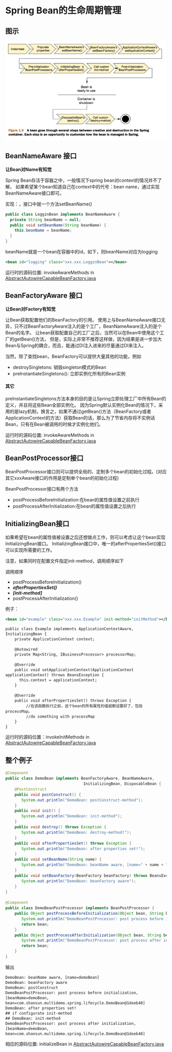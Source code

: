 # Spring Bean的生命周期管理

## 图示
![image](https://github.com/jaiminpan/misc-image/blob/master/memo/spring_life_cycle.png?raw=true)  

## BeanNameAware 接口
**让Bean对Name有知觉**

Spring Bean存活于容器之中，一般情况下spring bean对context的情况并不了解，
如果希望某个bean知道自己在context中的代号：bean name，通过实现BeanNameAware接口即可。

实现：，接口中就一个方法setBeanName()
```java
public class LogginBean implements BeanNameAware {
  private String beanName = null;
  public void setBeanName(String beanName) {
    this.beanName = beanName;
  }
}
```
beanName就是一个bean在容器中的id，如下，则beanName对应为logging
```xml
<bean id="logging" class="xxx.xxx.LogginBean"></bean>
```
运行时的源码位置: invokeAwareMethods in [AbstractAutowireCapableBeanFactory.java][code_AbstractAutowireCapableBeanFactory]

## BeanFactoryAware 接口
**让Bean对Factory有知觉**

让Bean获取配置他们的BeanFactory的引用。
使用上与BeanNameAware接口无异，只不过BeanFactoryAware注入的是个工厂，BeanNameAware注入的是个Bean的名字。
让bean获取配置自己的工厂之后，当然可以在Bean中使用这个工厂的getBean()方法，
但是，实际上非常不推荐这样做，因为结果是进一步加大Bean与Spring的耦合，而且，能通过DI注入进来的尽量通过DI来注入。

当然，除了查找bean，BeanFactory可以提供大量其他的功能，例如
* destroySingletons: 销毁singleton模式的Bean
* preInstantiateSingletons(): 立即实例化所有的Bean实例

#### 其它
preInstantiateSingletons方法本身的目的是让Spring立即处理工厂中所有Bean的定义，并且将这些Bean全部实例化。
因为Spring默认实例化Bean的情况下，采用的是lazy机制，换言之，如果不通过getBean()方法（BeanFactory或者ApplicationContext的方法）获取Bean的话，那么为了节省内存将不实例话Bean，只有在Bean被调用的时候才实例化他们。

运行时的源码位置: invokeAwareMethods in [AbstractAutowireCapableBeanFactory.java][code_AbstractAutowireCapableBeanFactory]


## BeanPostProcessor接口
BeanPostProcessor接口则可以提供全局的、定制多个bean的初始化过程。(对应其它xxxAware接口的作用是定制单个bean的初始化过程)

BeanPostProcessor接口有两个方法
* postProcessBeforeInitialization:在bean的属性值设置之前执行
* postProcessAfterInitialization:在bean的属性值设置之后执行


## InitializingBean接口
如果希望在bean的属性值被设置之后还想做点工作，则可以考虑让这个bean实现InitializingBean接口。
InitializingBean接口中，唯一的afterPropertiesSet()接口可以实现所需要的工作。

注意，如果同时在配置文件指定init-method，调用顺序如下


调用顺序
* postProcessBeforeInitialization()
* _**afterPropertiesSet()**_
* _**[init-method]**_
* postProcessAfterInitialization()

例子：
```xml
<bean id="example" class="xxx.xxx.Example" init-method="initMethod"></bean>
```
```
public class Example implements ApplicationContextAware, InitializingBean {
    private ApplicationContext context;

    @Autowired
    private Map<String, IBusinessProcessor> processorMap;

    @Override
    public void setApplicationContext(ApplicationContext applicationContext) throws BeansException {
      this.context = applicationContext;
    }

    @Override
    public void afterPropertiesSet() throws Exception {
         //在该函数执行之前，这个bean的所有属性的值就都设置好了，包括processMap。
         //do something with processMap
    }
}
```
运行时的源码位置：invokeInitMethods in [AbstractAutowireCapableBeanFactory.java][code_AbstractAutowireCapableBeanFactory]



## 整个例子

```java
@Component  
public class DemoBean implements BeanFactoryAware, BeanNameAware,  
                                  InitializingBean, DisposableBean {  
    @PostConstruct  
    public void postConstruct() {  
       System.out.println("DemoBean: postConstruct-method");  
    }
    public void init() {  
       System.out.println("DemoBean: init-method");  
    }  
    public void destroy() throws Exception {  
       System.out.println("DemoBean: destroy-method!");  
    }  
    public void afterPropertiesSet() throws Exception {  
       System.out.println("DemoBean: after properties set!");  
    }  
    public void setBeanName(String name) {  
       System.out.println("DemoBean: beanName aware, [name=" + name + "]");  
    }  
    public void setBeanFactory(BeanFactory beanFactory) throws BeansException {  
       System.out.println("DemoBean: beanFactory aware");  
    }  
}

@Component  
public class DemoBeanPostProcessor implements BeanPostProcessor {  
    public Object postProcessBeforeInitialization(Object bean, String beanName) throws BeansException {  
       System.out.println("DemoBeanPostProcessor: post process before initialization, [beanName=" + beanName + ", bean=" + bean + "]");  
       return bean;  
    }  
    public Object postProcessAfterInitialization(Object bean, String beanName) throws BeansException {  
       System.out.println("DemoBeanPostProcessor: post process after initialization, [beanName=" + beanName + ", bean=" + bean + "]");  
       return bean;  
    }  
}  
```
输出
```
DemoBean: beanName aware, [name=demoBean]
DemoBean: beanFactory aware
DemoBean: postConstruct
DemoBeanPostProcessor: post process before initialization, [beanName=demoBean, bean=com.shansun.multidemo.spring.lifecycle.DemoBean@1deeb40]
DemoBean: after properties set!
## if configurate init-method
## DemoBean: init-method
DemoBeanPostProcessor: post process after initialization, [beanName=demoBean, bean=com.shansun.multidemo.spring.lifecycle.DemoBean@1deeb40]

```
相应的源码位置: initializeBean in [AbstractAutowireCapableBeanFactory.java][code_AbstractAutowireCapableBeanFactory]



[code_AbstractAutowireCapableBeanFactory]: https://github.com/spring-projects/spring-framework/blob/master/spring-beans/src/main/java/org/springframework/beans/factory/support/AbstractAutowireCapableBeanFactory.java

